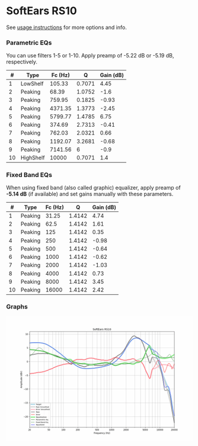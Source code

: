 # SoftEars RS10
See [usage instructions](https://github.com/jaakkopasanen/AutoEq#usage) for more options and info.

### Parametric EQs
You can use filters 1-5 or 1-10. Apply preamp of -5.22 dB or -5.19 dB, respectively.

|   # | Type      |   Fc (Hz) |      Q |   Gain (dB) |
|-----|-----------|-----------|--------|-------------|
|   1 | LowShelf  |    105.33 | 0.7071 |        4.45 |
|   2 | Peaking   |     68.39 | 1.0752 |       -1.6  |
|   3 | Peaking   |    759.95 | 0.1825 |       -0.93 |
|   4 | Peaking   |   4371.35 | 1.3773 |       -2.45 |
|   5 | Peaking   |   5799.77 | 1.4785 |        6.75 |
|   6 | Peaking   |    374.69 | 2.7313 |       -0.41 |
|   7 | Peaking   |    762.03 | 2.0321 |        0.66 |
|   8 | Peaking   |   1192.07 | 3.2681 |       -0.68 |
|   9 | Peaking   |   7141.56 | 6      |       -0.9  |
|  10 | HighShelf |  10000    | 0.7071 |        1.4  |

### Fixed Band EQs
When using fixed band (also called graphic) equalizer, apply preamp of **-5.14 dB** (if available) and set gains manually with these parameters.

|   # | Type    |   Fc (Hz) |      Q |   Gain (dB) |
|-----|---------|-----------|--------|-------------|
|   1 | Peaking |     31.25 | 1.4142 |        4.74 |
|   2 | Peaking |     62.5  | 1.4142 |        1.61 |
|   3 | Peaking |    125    | 1.4142 |        0.35 |
|   4 | Peaking |    250    | 1.4142 |       -0.98 |
|   5 | Peaking |    500    | 1.4142 |       -0.64 |
|   6 | Peaking |   1000    | 1.4142 |       -0.62 |
|   7 | Peaking |   2000    | 1.4142 |       -1.03 |
|   8 | Peaking |   4000    | 1.4142 |        0.73 |
|   9 | Peaking |   8000    | 1.4142 |        3.45 |
|  10 | Peaking |  16000    | 1.4142 |        2.42 |

### Graphs
![](./SoftEars%20RS10.png)
